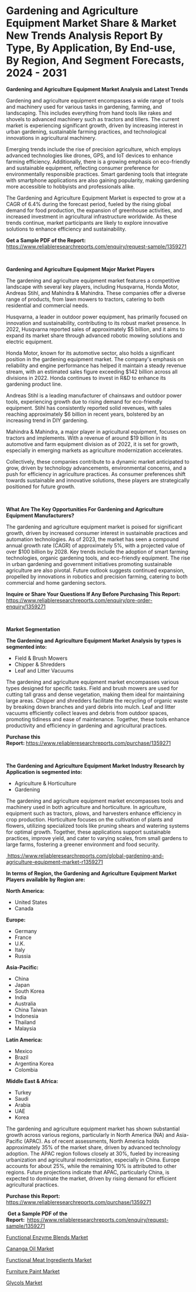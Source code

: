 <p><h1>Gardening and Agriculture Equipment Market Share & Market New Trends Analysis Report By Type, By Application, By End-use, By Region, And Segment Forecasts, 2024 - 2031</h1></p><p><strong>Gardening and Agriculture Equipment Market Analysis and Latest Trends</strong></p>
<p><p>Gardening and agriculture equipment encompasses a wide range of tools and machinery used for various tasks in gardening, farming, and landscaping. This includes everything from hand tools like rakes and shovels to advanced machinery such as tractors and tillers. The current market is experiencing significant growth, driven by increasing interest in urban gardening, sustainable farming practices, and technological innovations in agricultural machinery.</p><p>Emerging trends include the rise of precision agriculture, which employs advanced technologies like drones, GPS, and IoT devices to enhance farming efficiency. Additionally, there is a growing emphasis on eco-friendly and sustainable equipment, reflecting consumer preference for environmentally responsible practices. Smart gardening tools that integrate with smartphone applications are also gaining popularity, making gardening more accessible to hobbyists and professionals alike.</p><p>The Gardening and Agriculture Equipment Market is expected to grow at a CAGR of 6.4% during the forecast period, fueled by the rising global demand for food production, the expansion of greenhouse activities, and increased investment in agricultural infrastructure worldwide. As these trends continue, market participants are likely to explore innovative solutions to enhance efficiency and sustainability.</p></p>
<p><strong>Get a Sample PDF of the Report:&nbsp;</strong> <a href="https://www.reliableresearchreports.com/enquiry/request-sample/1359271">https://www.reliableresearchreports.com/enquiry/request-sample/1359271</a></p>
<p>&nbsp;</p>
<p><strong>Gardening and Agriculture Equipment Major Market Players</strong></p>
<p><p>The gardening and agriculture equipment market features a competitive landscape with several key players, including Husqvarna, Honda Motor, Andreas Stihl, and Mahindra & Mahindra. These companies offer a diverse range of products, from lawn mowers to tractors, catering to both residential and commercial needs.</p><p>Husqvarna, a leader in outdoor power equipment, has primarily focused on innovation and sustainability, contributing to its robust market presence. In 2022, Husqvarna reported sales of approximately $5 billion, and it aims to expand its market share through advanced robotic mowing solutions and electric equipment.</p><p>Honda Motor, known for its automotive sector, also holds a significant position in the gardening equipment market. The company's emphasis on reliability and engine performance has helped it maintain a steady revenue stream, with an estimated sales figure exceeding $142 billion across all divisions in 2022. Honda continues to invest in R&D to enhance its gardening product line.</p><p>Andreas Stihl is a leading manufacturer of chainsaws and outdoor power tools, experiencing growth due to rising demand for eco-friendly equipment. Stihl has consistently reported solid revenues, with sales reaching approximately $6 billion in recent years, bolstered by an increasing trend in DIY gardening.</p><p>Mahindra & Mahindra, a major player in agricultural equipment, focuses on tractors and implements. With a revenue of around $19 billion in its automotive and farm equipment division as of 2022, it is set for growth, especially in emerging markets as agriculture modernization accelerates.</p><p>Collectively, these companies contribute to a dynamic market anticipated to grow, driven by technology advancements, environmental concerns, and a push for efficiency in agriculture practices. As consumer preferences shift towards sustainable and innovative solutions, these players are strategically positioned for future growth.</p></p>
<p>&nbsp;</p>
<p><strong>What Are The Key Opportunities For Gardening and Agriculture Equipment Manufacturers?</strong></p>
<p><p>The gardening and agriculture equipment market is poised for significant growth, driven by increased consumer interest in sustainable practices and automation technologies. As of 2023, the market has seen a compound annual growth rate (CAGR) of approximately 5%, with a projected value of over $100 billion by 2028. Key trends include the adoption of smart farming technologies, organic gardening tools, and eco-friendly equipment. The rise in urban gardening and government initiatives promoting sustainable agriculture are also pivotal. Future outlook suggests continued expansion, propelled by innovations in robotics and precision farming, catering to both commercial and home gardening sectors.</p></p>
<p><strong>Inquire or Share Your Questions If Any Before Purchasing This Report:</strong> <a href="https://www.reliableresearchreports.com/enquiry/pre-order-enquiry/1359271">https://www.reliableresearchreports.com/enquiry/pre-order-enquiry/1359271</a></p>
<p>&nbsp;</p>
<p><strong>Market Segmentation</strong></p>
<p><strong>The Gardening and Agriculture Equipment Market Analysis by types is segmented into:</strong></p>
<p><ul><li>Field & Brush Mowers</li><li>Chipper & Shredders</li><li>Leaf and Litter Vacuums</li></ul></p>
<p><p>The gardening and agriculture equipment market encompasses various types designed for specific tasks. Field and brush mowers are used for cutting tall grass and dense vegetation, making them ideal for maintaining large areas. Chipper and shredders facilitate the recycling of organic waste by breaking down branches and yard debris into mulch. Leaf and litter vacuums efficiently collect leaves and debris from outdoor spaces, promoting tidiness and ease of maintenance. Together, these tools enhance productivity and efficiency in gardening and agricultural practices.</p></p>
<p><strong>Purchase this Report:&nbsp;</strong><a href="https://www.reliableresearchreports.com/purchase/1359271">https://www.reliableresearchreports.com/purchase/1359271</a></p>
<p>&nbsp;</p>
<p><strong>The Gardening and Agriculture Equipment Market Industry Research by Application is segmented into:</strong></p>
<p><ul><li>Agriculture & Horticulture</li><li>Gardening</li></ul></p>
<p><p>The gardening and agriculture equipment market encompasses tools and machinery used in both agriculture and horticulture. In agriculture, equipment such as tractors, plows, and harvesters enhance efficiency in crop production. Horticulture focuses on the cultivation of plants and flowers, utilizing specialized tools like pruning shears and watering systems for optimal growth. Together, these applications support sustainable practices, improve yield, and cater to varying scales, from small gardens to large farms, fostering a greener environment and food security.</p></p>
<p><a href="https://www.reliableresearchreports.com/global-gardening-and-agriculture-equipment-market-r1359271">&nbsp;https://www.reliableresearchreports.com/global-gardening-and-agriculture-equipment-market-r1359271</a></p>
<p><strong>In terms of Region, the Gardening and Agriculture Equipment Market Players available by Region are:</strong></p>
<p>
    <p> <strong> North America: </strong>
        <ul>
            <li>United States</li>
            <li>Canada</li>
        </ul>
        </p> 
    <p> <strong> Europe: </strong>
        <ul>
            <li>Germany</li>
            <li>France</li>
            <li>U.K.</li>
            <li>Italy</li>
            <li>Russia</li>
        </ul>
        </p> 
    <p> <strong> Asia-Pacific: </strong>
        <ul>
            <li>China</li>
            <li>Japan</li>
            <li>South Korea</li>
            <li>India</li>
            <li>Australia</li>
            <li>China Taiwan</li>
            <li>Indonesia</li>
            <li>Thailand</li>
            <li>Malaysia</li>
        </ul>
        </p> 
    <p> <strong> Latin America: </strong>
        <ul>
            <li>Mexico</li>
            <li>Brazil</li>
            <li>Argentina Korea</li>
            <li>Colombia</li>
        </ul>
        </p> 
    <p> <strong> Middle East & Africa: </strong>
        <ul>
            <li>Turkey</li>
            <li>Saudi</li>
            <li>Arabia</li>
            <li>UAE</li>
            <li>Korea</li>
        </ul>
    </p>
    </p>
<p><p>The gardening and agriculture equipment market has shown substantial growth across various regions, particularly in North America (NA) and Asia-Pacific (APAC). As of recent assessments, North America holds approximately 35% of the market share, driven by advanced technology adoption. The APAC region follows closely at 30%, fueled by increasing urbanization and agricultural modernization, especially in China. Europe accounts for about 25%, while the remaining 10% is attributed to other regions. Future projections indicate that APAC, particularly China, is expected to dominate the market, driven by rising demand for efficient agricultural practices.</p></p>
<p><strong>Purchase this Report: </strong><a href="https://www.reliableresearchreports.com/purchase/1359271">https://www.reliableresearchreports.com/purchase/1359271</a></p>
<p>&nbsp;<strong>Get a Sample PDF of the Report:&nbsp;&nbsp;</strong><a href="https://www.reliableresearchreports.com/enquiry/request-sample/1359271">https://www.reliableresearchreports.com/enquiry/request-sample/1359271</a></p>
<p><strong></strong></p>
<p><p><a href="https://github.com/mauripalmi/Market-Research-Report-List-5/blob/main/functional-enzyme-blends-market.md">Functional Enzyme Blends Market</a></p><p><a href="https://www.linkedin.com/pulse/why-should-you-invest-cananga-oil-market-trends-leading-33fkc?trackingId=kkOYKqkqQR%2Bm%2BVqBM8TPDA%3D%3D">Cananga Oil Market</a></p><p><a href="https://github.com/RunaHaque64/Market-Research-Report-List-1/blob/main/functional-meat-ingredients-market.md">Functional Meat Ingredients Market</a></p><p><a href="https://issuu.com/reportprime-2/docs/furniture-paint-market-size-2030.pp_b1d8b0b7be439b">Furniture Paint Market</a></p><p><a href="https://issuu.com/reportprime-2/docs/glycols-market-size-2030.pptx_bf744c6f45be9e">Glycols Market</a></p></p>